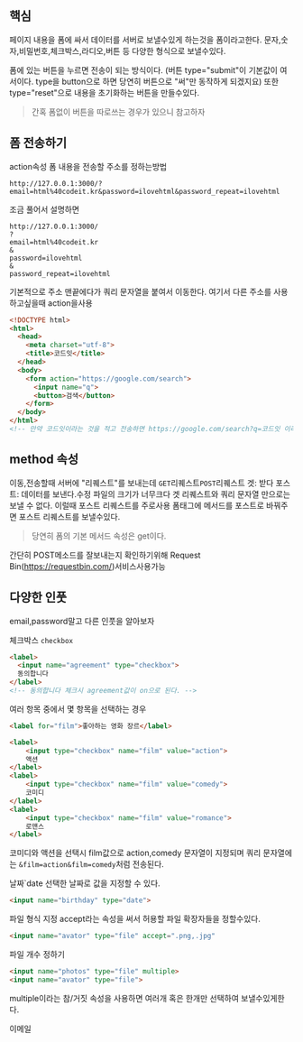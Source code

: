 ## 핵심
페이지 내용을 폼에 싸서 데이터를 서버로 보낼수있게 하는것을 폼이라고한다.
문자,숫자,비밀번호,체크박스,라디오,버튼 등 다양한 형식으로 보낼수있다. 

폼에 있는 버튼을 누르면 전송이 되는 방식이다. (버튼 type="submit"이 기본값이 여서이다. type을 button으로 하면 당연히 버튼으로 "써"만 동작하게 되겠지요)
또한 type="reset"으로 내용을 초기화하는 버튼을 만들수있다.
> 간혹 폼없이 버튼을 따로쓰는 경우가 있으니 참고하자

## 폼 전송하기
action속성
폼 내용을 전송할 주소를 정하는방법
```URL
http://127.0.0.1:3000/?email=html%40codeit.kr&password=ilovehtml&password_repeat=ilovehtml

```
조금 풀어서 설명하면
```URL
http://127.0.0.1:3000/
?
email=html%40codeit.kr
&
password=ilovehtml
&
password_repeat=ilovehtml

```
기본적으로 주소 맨끝에다가 쿼리 문자열을 붙여서 이동한다.
여기서 다른 주소를 사용하고싶을때 action을사용
```HTML
<!DOCTYPE html>
<html>
  <head>
    <meta charset="utf-8">
    <title>코드잇</title>
  </head>
  <body>
    <form action="https://google.com/search">
      <input name="q">
      <button>검색</button>
    </form>
  </body>
</html>
<!-- 만약 코드잇이라는 것을 적고 전송하면 https://google.com/search?q=코드잇 이라는 주소로 이동할것이다..-->
```

## method 속성
이동,전송할때 서버에 "리퀘스트"를 보내는데 `GET`리퀘스트`POST`리퀘스트
겟: 받다
포스트: 데이터를 보낸다.수정
파일의 크기가 너무크다 겟 리퀘스트와 쿼리 문자열 만으로는 보낼 수 없다. 이럴때 포스트 리퀘스트를 주로사용 폼태그에 메서드를 포스트로 바꿔주면 포스트 리퀘스트를 보낼수있다.

> 당연히 폼의 기본 메서드 속성은 get이다.

간단히 POST메소드를 잘보내는지 확인하기위해
Request Bin(https://requestbin.com/)서비스사용가능

## 다양한 인풋
email,password말고 다른 인풋을 알아보자

체크박스 `checkbox`
```HTML
<label>
  <input name="agreement" type="checkbox">
  동의합니다
</label>
<!-- 동의합니다 체크시 agreement값이 on으로 된다. -->
```

여러 항목 중에서 몇 항목을 선택하는 경우
```HTML
<label for="film">좋아하는 영화 장르</label>

<label>
	<input type="checkbox" name="film" value="action">
	액션
</label>
<label>
	<input type="checkbox" name="film" value="comedy">
	코미디
</label>
<label>
	<input type="checkbox" name="film" value="romance">
	로맨스
</label>
```
코미디와 액션을 선택시 film값으로 action,comedy 문자열이 지정되며 쿼리 문자열에는 `&film=action&film=comedy`처럼 전송된다.

날짜`date
선택한 날짜로 값을 지정할 수 있다.
```HTML
<input name="birthday" type="date">
```

파일 형식 지정
accept라는 속성을 써서 허용할 파일 확장자들을 정할수있다.
```HTML
<input name="avator" type="file" accept=".png,.jpg"
```

파일 개수 정하기
```HTML
<input name="photos" type="file" multiple>
<input name="avator" type="file">
```
multiple이라는 참/거짓 속성을 사용하면 여러개 혹은 한개만 선택하여 보낼수있게한다.

이메일 